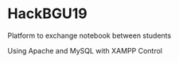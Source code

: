 # HackBGU19
Platform to exchange notebook between students

Using Apache and MySQL with XAMPP Control
